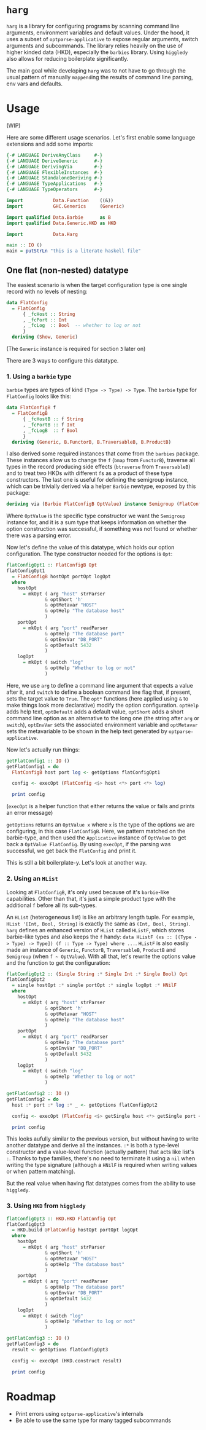 # `harg`

`harg` is a library for configuring programs by scanning command line arguments, environment
variables and default values. Under the hood, it uses a subset of `optparse-applicative` to expose
regular arguments, switch arguments and subcommands. The library relies heavily on the use of higher
kinded data (HKD), especially the `barbies` library. Using `higgledy` also allows for reducing
boilerplate significantly.

The main goal while developing `harg` was to not have to go through the usual pattern of manually
`mappend`ing the results of command line parsing, env vars and defaults.

# Usage

(WIP)

Here are some different usage scenarios. Let's first enable some language extensions and add some
imports:

``` haskell
{-# LANGUAGE DeriveAnyClass     #-}
{-# LANGUAGE DeriveGeneric      #-}
{-# LANGUAGE DerivingVia        #-}
{-# LANGUAGE FlexibleInstances  #-}
{-# LANGUAGE StandaloneDeriving #-}
{-# LANGUAGE TypeApplications   #-}
{-# LANGUAGE TypeOperators      #-}

import           Data.Function    ((&))
import           GHC.Generics     (Generic)

import qualified Data.Barbie      as B
import qualified Data.Generic.HKD as HKD

import           Data.Harg

main :: IO ()
main = putStrLn "this is a literate haskell file"
```

## One flat (non-nested) datatype

The easiest scenario is when the target configuration type is one single record with no levels of
nesting:

``` haskell
data FlatConfig
  = FlatConfig
      { _fcHost :: String
      , _fcPort :: Int
      , _fcLog  :: Bool  -- whether to log or not
      }
  deriving (Show, Generic)
```

(The `Generic` instance is required for section `3` later on)

There are 3 ways to configure this datatype.

### 1. Using a `barbie` type

`barbie` types are types of kind `(Type -> Type) -> Type`. The `barbie` type for `FlatConfig`
looks like this:

``` haskell
data FlatConfigB f
  = FlatConfigB
      { _fcHostB :: f String
      , _fcPortB :: f Int
      , _fcLogB  :: f Bool
      }
  deriving (Generic, B.FunctorB, B.TraversableB, B.ProductB)
```

I also derived some required instances that come from the `barbies` package. These instances allow
us to change the `f` (`bmap` from `FunctorB`), traverse all types in the record producing side
effects (`btraverse` from `TraversableB`) and to treat two HKDs with different `f`s as a product of
these type constructors. The last one is useful for defining the semigroup instance, which can be
trivially derived via a helper `Barbie` newtype, exposed by this package:

``` haskell
deriving via (Barbie FlatConfigB OptValue) instance Semigroup (FlatConfigB OptValue)
```

Where `OptValue` is the specific type constructor we want the `Semigroup` instance for, and it is
a sum type that keeps information on whether the option construction was successful, if something
was not found or whether there was a parsing error.

Now let's define the value of this datatype, which holds our option configuration. The type
constructor needed for the options is `Opt`:

``` haskell
flatConfigOpt1 :: FlatConfigB Opt
flatConfigOpt1
  = FlatConfigB hostOpt portOpt logOpt
  where
    hostOpt
      = mkOpt ( arg "host" strParser
              & optShort 'h'
              & optMetavar "HOST"
              & optHelp "The database host"
              )
    portOpt
      = mkOpt ( arg "port" readParser
              & optHelp "The database port"
              & optEnvVar "DB_PORT"
              & optDefault 5432
              )
    logOpt
      = mkOpt ( switch "log"
              & optHelp "Whether to log or not"
              )
```

Here, we use `arg` to define a command line argument that expects a value after it, and `switch` to
define a boolean command line flag that, if present, sets the target value to `True`. The `opt*`
functions (here applied using `&` to make things look more declarative) modify the option
configuration. `optHelp` adds help text, `optDefault` adds a default value, `optShort` adds a short
command line option as an alternative to the long one (the string after `arg` or `switch`),
`optEnvVar` sets the associated environment variable and `optMetavar` sets the metavariable to be
shown in the help text generated by `optparse-applicative`.

Now let's actually run things:

``` haskell
getFlatConfig1 :: IO ()
getFlatConfig1 = do
  FlatConfigB host port log <- getOptions flatConfigOpt1

  config <- execOpt (FlatConfig <$> host <*> port <*> log)

  print config
```

(`execOpt` is a helper function that either returns the value or fails and prints an error message)

`getOptions` returns an `OptValue x` where `x` is the type of the options we are configuring, in
this case `FlatConfigB`. Here, we pattern matched on the barbie-type, and then used the
`Applicative` instance of `OptValue` to get back a `OptValue FlatConfig`. By using `execOpt`, if the
parsing was successful, we get back the `FlatConfig` and print it.

This is still a bit boilerplate-y. Let's look at another way.

### 2. Using an `HList`

Looking at `FlatConfigB`, it's only used because of it's `barbie`-like capabilities. Other than that,
it's just a simple product type with the additional `f` before all its sub-types.

An `HList` (heterogeneous list) is like an arbitrary length tuple. For example,
`HList '[Int, Bool, String]` is exactly the same as `(Int, Bool, String)`. `harg` defines an
enhanced version of `HList` called `HListF`, which stores barbie-like types and also keeps the `f`
handy: `data HListF (xs :: [(Type -> Type) -> Type]) (f :: Type -> Type) where ...`. `HListF` is
also easily made an instance of `Generic`, `FunctorB`, `TraversableB`, `ProductB` and `Semigroup`
(when `f ~ OptValue`). With all that, let's rewrite the options value and the function to get the
configuration:

``` haskell
flatConfigOpt2 :: (Single String :* Single Int :* Single Bool) Opt
flatConfigOpt2
  = single hostOpt :* single portOpt :* single logOpt :* HNilF
  where
    hostOpt
      = mkOpt ( arg "host" strParser
              & optShort 'h'
              & optMetavar "HOST"
              & optHelp "The database host"
              )
    portOpt
      = mkOpt ( arg "port" readParser
              & optHelp "The database port"
              & optEnvVar "DB_PORT"
              & optDefault 5432
              )
    logOpt
      = mkOpt ( switch "log"
              & optHelp "Whether to log or not"
              )

getFlatConfig2 :: IO ()
getFlatConfig2 = do
  host :* port :* log :* _ <- getOptions flatConfigOpt2

  config <- execOpt (FlatConfig <$> getSingle host <*> getSingle port <*> getSingle log)

  print config
```

This looks aufully similar to the previous version, but without having to write another datatype
and derive all the instances. `:*` is both a type-level constructor and a value-level function
(actually pattern) that acts like list's `:`. Thanks to type families, there's no need to terminate
it using a `nil` when writing the type signature (although a `HNilF` is required when writing values
or when pattern matching).

But the real value when having flat datatypes comes from the ability to use `higgledy`.

### 3. Using `HKD` from `higgledy`

``` haskell
flatConfigOpt3 :: HKD.HKD FlatConfig Opt
flatConfigOpt3
  = HKD.build @FlatConfig hostOpt portOpt logOpt
  where
    hostOpt
      = mkOpt ( arg "host" strParser
              & optShort 'h'
              & optMetavar "HOST"
              & optHelp "The database host"
              )
    portOpt
      = mkOpt ( arg "port" readParser
              & optHelp "The database port"
              & optEnvVar "DB_PORT"
              & optDefault 5432
              )
    logOpt
      = mkOpt ( switch "log"
              & optHelp "Whether to log or not"
              )

getFlatConfig3 :: IO ()
getFlatConfig3 = do
  result <- getOptions flatConfigOpt3

  config <- execOpt (HKD.construct result)

  print config
```

# Roadmap

- Print errors using `optparse-applicative`'s internals
- Be able to use the same type for many tagged subcommands
